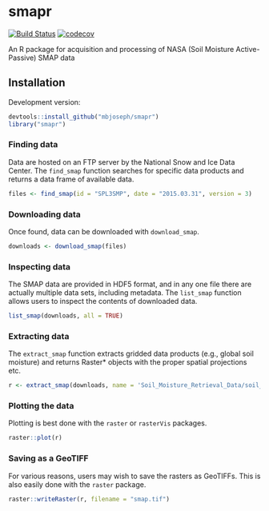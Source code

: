 # smapr

[![Build Status](https://travis-ci.com/mbjoseph/smapr.svg?token=cyseeEQGyeK9iSxrdQsF&branch=master)](https://travis-ci.com/mbjoseph/smapr) [![codecov](https://codecov.io/gh/mbjoseph/smapr/branch/master/graph/badge.svg?token=UfxG4DDJ5H)](https://codecov.io/gh/mbjoseph/smapr)


An R package for acquisition and processing of NASA (Soil Moisture Active-Passive) SMAP data

## Installation

Development version:

```r
devtools::install_github("mbjoseph/smapr")
library("smapr")
```

### Finding data

Data are hosted on an FTP server by the National Snow and Ice Data Center. 
The `find_smap` function searches for specific data products and returns a data frame of available data.

```r
files <- find_smap(id = "SPL3SMP", date = "2015.03.31", version = 3)
```

### Downloading data

Once found, data can be downloaded with `download_smap`.

```r
downloads <- download_smap(files)
```

### Inspecting data

The SMAP data are provided in HDF5 format, and in any one file there are actually multiple data sets, including metadata. The `list_smap` function allows users to inspect the contents of downloaded data. 

```r
list_smap(downloads, all = TRUE)
```

### Extracting data

The `extract_smap` function extracts gridded data products (e.g., global soil moisture) and returns Raster* objects with the proper spatial projections etc.

```r
r <- extract_smap(downloads, name = 'Soil_Moisture_Retrieval_Data/soil_moisture')
```

### Plotting the data

Plotting is best done with the `raster` or `rasterVis` packages. 

```r
raster::plot(r)
```

### Saving as a GeoTIFF

For various reasons, users may wish to save the rasters as GeoTIFFs. This is also easily done with the `raster` package. 

```r
raster::writeRaster(r, filename = "smap.tif")
```
